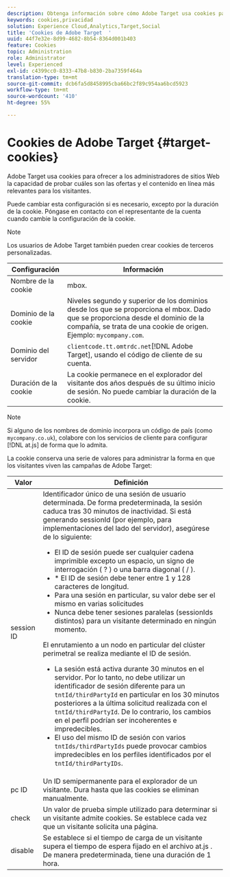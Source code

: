 ```yaml
---
description: Obtenga información sobre cómo Adobe Target usa cookies para ofrecer a los administradores del sitio web la capacidad de probar cuáles son las ofertas y el contenido en línea más relevantes para los visitantes.
keywords: cookies,privacidad
solution: Experience Cloud,Analytics,Target,Social
title: 'Cookies de Adobe Target  '
uuid: 44f7e32e-8d99-4682-8b54-8364d001b403
feature: Cookies
topic: Administration
role: Administrator
level: Experienced
exl-id: c4399cc0-8333-47b8-b830-2ba7359f464a
translation-type: tm+mt
source-git-commit: dcb6fa5d8458995cba66bc2f89c954aa6bcd5923
workflow-type: tm+mt
source-wordcount: '410'
ht-degree: 55%

---
```


# Cookies de Adobe Target {#target-cookies}

Adobe Target usa cookies para ofrecer a los administradores de sitios Web la capacidad de probar cuáles son las ofertas y el contenido en línea más relevantes para los visitantes.

Puede cambiar esta configuración si es necesario, excepto por la duración de la cookie. Póngase en contacto con el representante de la cuenta cuando cambie la configuración de la cookie.

>[!NOTE]
>
>Los usuarios de Adobe Target también pueden crear cookies de terceros personalizadas.

| Configuración | Información |
| --- | --- |
| Nombre de la cookie | mbox. |
| Dominio de la cookie | Niveles segundo y superior de los dominios desde los que se proporciona el mbox. Dado que se proporciona desde el dominio de la compañía, se trata de una cookie de origen. Ejemplo: `mycompany.com`. |
| Dominio del servidor | `clientcode.tt.omtrdc.net`[!DNL Adobe Target], usando el código de cliente de su cuenta. |
| Duración de la cookie | La cookie permanece en el explorador del visitante dos años después de su último inicio de sesión. No puede cambiar la duración de la cookie. |



>[!NOTE]
>
>Si alguno de los nombres de dominio incorpora un código de país (como `mycompany.co.uk`), colabore con los servicios de cliente para configurar [!DNL at.js] de forma que lo admita.

La cookie conserva una serie de valores para administrar la forma en que los visitantes viven las campañas de Adobe Target:

| Valor | Definición |
| --- | --- |
| session ID | Identificador único de una sesión de usuario determinada. De forma predeterminada, la sesión caduca tras 30 minutos de inactividad. Si está generando sessionId (por ejemplo, para implementaciones del lado del servidor), asegúrese de lo siguiente:<ul><li>El ID de sesión puede ser cualquier cadena imprimible excepto un espacio, un signo de interrogación ( ? ) o una barra diagonal ( / ).</li><li>* El ID de sesión debe tener entre 1 y 128 caracteres de longitud.</li><li>Para una sesión en particular, su valor debe ser el mismo en varias solicitudes</li><li>Nunca debe tener sesiones paralelas (sessionIds distintos) para un visitante determinado en ningún momento.</li></ul>El enrutamiento a un nodo en particular del clúster perimetral se realiza mediante el ID de sesión.<ul><li>La sesión está activa durante 30 minutos en el servidor. Por lo tanto, no debe utilizar un identificador de sesión diferente para un `tntId/thirdPartyId` en particular en los 30 minutos posteriores a la última solicitud realizada con el `tntId/thirdPartyId`. De lo contrario, los cambios en el perfil podrían ser incoherentes e impredecibles.</li><li>El uso del mismo ID de sesión con varios `tntIds/thirdPartyIds` puede provocar cambios impredecibles en los perfiles identificados por el `tntId/thirdPartyIDs`.</li></ul> |
| pc ID | Un ID semipermanente para el explorador de un visitante. Dura hasta que las cookies se eliminan manualmente. |
| check | Un valor de prueba simple utilizado para determinar si un visitante admite cookies. Se establece cada vez que un visitante solicita una página. |
| disable | Se establece si el tiempo de carga de un visitante supera el tiempo de espera fijado en el archivo at.js . De manera predeterminada, tiene una duración de 1 hora. |

